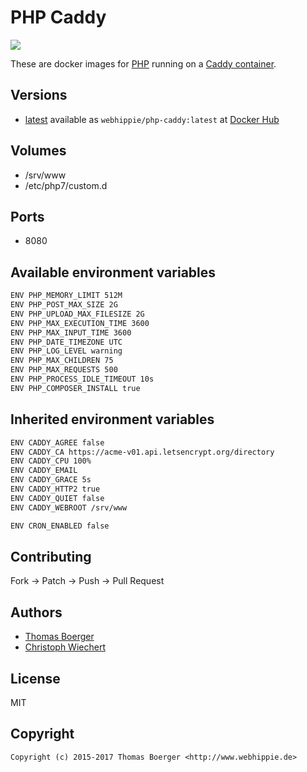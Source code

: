 # PHP Caddy

[![](https://images.microbadger.com/badges/image/webhippie/php-caddy.svg)](https://microbadger.com/images/webhippie/php-caddy "Get your own image badge on microbadger.com")

These are docker images for [PHP](https://secure.php.net) running on a [Caddy container](https://registry.hub.docker.com/u/webhippie/caddy/).


## Versions

* [latest](https://github.com/dockhippie/php/tree/master/caddy) available as ```webhippie/php-caddy:latest``` at [Docker Hub](https://registry.hub.docker.com/u/webhippie/php-caddy/)


## Volumes

* /srv/www
* /etc/php7/custom.d


## Ports

* 8080


## Available environment variables

```bash
ENV PHP_MEMORY_LIMIT 512M
ENV PHP_POST_MAX_SIZE 2G
ENV PHP_UPLOAD_MAX_FILESIZE 2G
ENV PHP_MAX_EXECUTION_TIME 3600
ENV PHP_MAX_INPUT_TIME 3600
ENV PHP_DATE_TIMEZONE UTC
ENV PHP_LOG_LEVEL warning
ENV PHP_MAX_CHILDREN 75
ENV PHP_MAX_REQUESTS 500
ENV PHP_PROCESS_IDLE_TIMEOUT 10s
ENV PHP_COMPOSER_INSTALL true
```


## Inherited environment variables

```bash
ENV CADDY_AGREE false
ENV CADDY_CA https://acme-v01.api.letsencrypt.org/directory
ENV CADDY_CPU 100%
ENV CADDY_EMAIL
ENV CADDY_GRACE 5s
ENV CADDY_HTTP2 true
ENV CADDY_QUIET false
ENV CADDY_WEBROOT /srv/www
```

```bash
ENV CRON_ENABLED false
```


## Contributing

Fork -> Patch -> Push -> Pull Request


## Authors

* [Thomas Boerger](https://github.com/tboerger)
* [Christoph Wiechert](https://github.com/psi-4ward)


## License

MIT


## Copyright

```
Copyright (c) 2015-2017 Thomas Boerger <http://www.webhippie.de>
```
